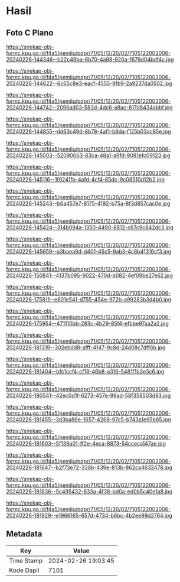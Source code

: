 # Hasil

## Foto C Plano

https://sirekap-obj-formc.kpu.go.id/f4a5/pemilu/pdpr/71/05/12/20/02/7105122002006-20240226-144346--b22c49ba-6b70-4a98-920a-f679d04bdf4c.jpg

https://sirekap-obj-formc.kpu.go.id/f4a5/pemilu/pdpr/71/05/12/20/02/7105122002006-20240226-144622--6c65c8e3-eacf-4555-9fb9-2a9237da0502.jpg

https://sirekap-obj-formc.kpu.go.id/f4a5/pemilu/pdpr/71/05/12/20/02/7105122002006-20240226-144742--2096ad03-583d-4dc6-a8ac-817d8434abbf.jpg

https://sirekap-obj-formc.kpu.go.id/f4a5/pemilu/pdpr/71/05/12/20/02/7105122002006-20240226-144855--dd63c49d-8b78-4af1-b8da-f125b03ac85e.jpg

https://sirekap-obj-formc.kpu.go.id/f4a5/pemilu/pdpr/71/05/12/20/02/7105122002006-20240226-145003--52090063-83ca-48a1-a9fd-9081efc09123.jpg

https://sirekap-obj-formc.kpu.go.id/f4a5/pemilu/pdpr/71/05/12/20/02/7105122002006-20240226-145116--1f9241fb-4afd-4cf4-85dc-9c08510d12b2.jpg

https://sirekap-obj-formc.kpu.go.id/f4a5/pemilu/pdpr/71/05/12/20/02/7105122002006-20240226-145243--b6a457e7-8175-4192-b75a-8f3d857cac0e.jpg

https://sirekap-obj-formc.kpu.go.id/f4a5/pemilu/pdpr/71/05/12/20/02/7105122002006-20240226-145424--314b094a-1350-4490-8812-c67c9c842dc3.jpg

https://sirekap-obj-formc.kpu.go.id/f4a5/pemilu/pdpr/71/05/12/20/02/7105122002006-20240226-145659--a3baea9d-d401-45c5-9ab3-4c8b41316cf3.jpg

https://sirekap-obj-formc.kpu.go.id/f4a5/pemilu/pdpr/71/05/12/20/02/7105122002006-20240226-150841--4137b095-9022-470d-b082-4ef09be27e62.jpg

https://sirekap-obj-formc.kpu.go.id/f4a5/pemilu/pdpr/71/05/12/20/02/7105122002006-20240226-175811--e801e541-d755-454e-972b-a99283b3d4b0.jpg

https://sirekap-obj-formc.kpu.go.id/f4a5/pemilu/pdpr/71/05/12/20/02/7105122002006-20240226-175954--471110bb-283c-4b29-85f4-efbbe97aa2a2.jpg

https://sirekap-obj-formc.kpu.go.id/f4a5/pemilu/pdpr/71/05/12/20/02/7105122002006-20240226-181319--302ebdd8-afff-4147-9c8d-24d08c7dff6b.jpg

https://sirekap-obj-formc.kpu.go.id/f4a5/pemilu/pdpr/71/05/12/20/02/7105122002006-20240226-181404--bfc1ccf4-cf18-46b8-a316-5481f1b3e3c6.jpg

https://sirekap-obj-formc.kpu.go.id/f4a5/pemilu/pdpr/71/05/12/20/02/7105122002006-20240226-180541--42ec0d1f-6273-457e-99ad-58f358503d93.jpg

https://sirekap-obj-formc.kpu.go.id/f4a5/pemilu/pdpr/71/05/12/20/02/7105122002006-20240226-181455--3d3ba86e-1657-4268-97c5-b743a1e95b65.jpg

https://sirekap-obj-formc.kpu.go.id/f4a5/pemilu/pdpr/71/05/12/20/02/7105122002006-20240226-181603--5f139a01-ff2e-4eca-8873-54cceca147ae.jpg

https://sirekap-obj-formc.kpu.go.id/f4a5/pemilu/pdpr/71/05/12/20/02/7105122002006-20240226-181647--b2f73e72-338b-439e-813b-862ca4632478.jpg

https://sirekap-obj-formc.kpu.go.id/f4a5/pemilu/pdpr/71/05/12/20/02/7105122002006-20240226-181836--5c495432-633a-4f38-bd0a-ed0b5c40e1a8.jpg

https://sirekap-obj-formc.kpu.go.id/f4a5/pemilu/pdpr/71/05/12/20/02/7105122002006-20240226-181929--e1966165-657d-4734-b6bc-4b2ee99d2764.jpg


## Metadata

| Key        | Value               |
| ---------- | ------------------- |
| Time Stamp | 2024-02-26 19:03:45 |
| Kode Dapil | 7101                |



